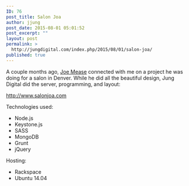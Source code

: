 ```yaml
---
ID: 76
post_title: Salon Joa
author: jjung
post_date: 2015-08-01 05:01:52
post_excerpt: ""
layout: post
permalink: >
  http://jungdigital.com/index.php/2015/08/01/salon-joa/
published: true
---
```

A couple months ago, <a href="http://www.joemease.com">Joe Mease</a> connected with me on a project he was doing for a salon in Denver. While he did all the beautiful design, Jung Digital did the server, programming, and layout:

<a href="http://www.salonjoa.com">http://www.salonjoa.com</a>

Technologies used:
<ul>
	<li>Node.js</li>
	<li>Keystone.js</li>
	<li>SASS</li>
	<li>MongoDB</li>
	<li>Grunt</li>
	<li>jQuery</li>
</ul>
Hosting:
<ul>
	<li>Rackspace</li>
	<li>Ubuntu 14.04</li>
</ul>
&nbsp;